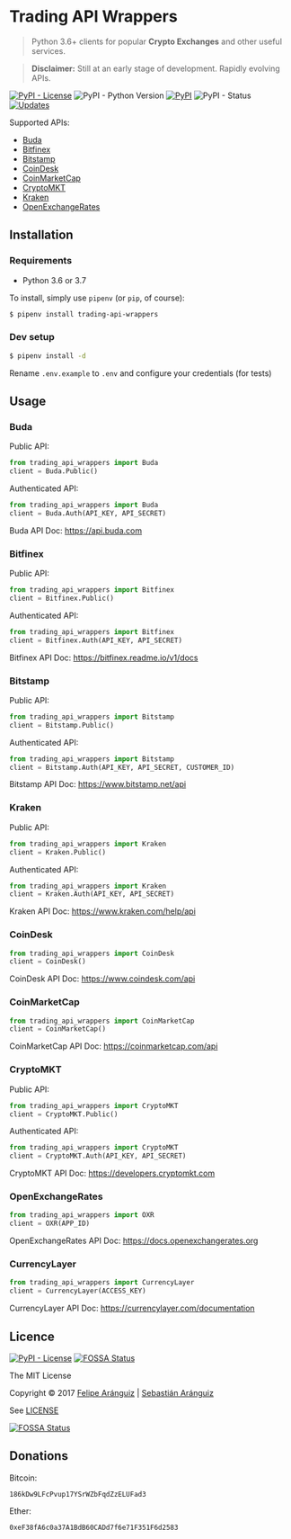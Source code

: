# Trading API Wrappers

> Python 3.6+ clients for popular **Crypto Exchanges** and other useful services.

> **Disclaimer:** Still at an early stage of development. Rapidly evolving APIs.

[![PyPI - License](https://img.shields.io/pypi/l/trading-api-wrappers.svg)](https://opensource.org/licenses/MIT)
![PyPI - Python Version](https://img.shields.io/pypi/pyversions/trading-api-wrappers.svg)
[![PyPI](https://img.shields.io/pypi/v/trading-api-wrappers.svg)](https://pypi.org/project/trading-api-wrappers/)
![PyPI - Status](https://img.shields.io/pypi/status/trading-api-wrappers.svg)
[![Updates](https://pyup.io/repos/github/delta575/trading-api-wrappers/shield.svg)](https://pyup.io/repos/github/delta575/trading-api-wrappers/)

Supported APIs:

- [Buda](https://www.buda.com)
- [Bitfinex](https://www.bitfinex.com)
- [Bitstamp](https://www.bitstamp.net)
- [CoinDesk](https://www.coindesk.com)
- [CoinMarketCap](https://coinmarketcap.com)
- [CryptoMKT](https://www.cryptomkt.com)
- [Kraken](https://www.kraken.com)
- [OpenExchangeRates](https://openexchangerates.org)


## Installation

### Requirements
* Python 3.6 or 3.7

To install, simply use `pipenv` (or `pip`, of course):

```bash
$ pipenv install trading-api-wrappers
```

### Dev setup

```bash
$ pipenv install -d
```

Rename `.env.example` to `.env` and configure your credentials (for tests)

## Usage

### Buda

Public API:

```python
from trading_api_wrappers import Buda
client = Buda.Public()
```    

Authenticated API:

```python
from trading_api_wrappers import Buda
client = Buda.Auth(API_KEY, API_SECRET)
```

Buda API Doc:
https://api.buda.com

### Bitfinex

Public API:

```python
from trading_api_wrappers import Bitfinex
client = Bitfinex.Public()
```    

Authenticated API:

```python
from trading_api_wrappers import Bitfinex
client = Bitfinex.Auth(API_KEY, API_SECRET)
```    

Bitfinex API Doc:
https://bitfinex.readme.io/v1/docs

### Bitstamp

Public API:

```python
from trading_api_wrappers import Bitstamp
client = Bitstamp.Public()
```    

Authenticated API:

```python
from trading_api_wrappers import Bitstamp
client = Bitstamp.Auth(API_KEY, API_SECRET, CUSTOMER_ID)
```

Bitstamp API Doc:
https://www.bitstamp.net/api

### Kraken

Public API:

```python
from trading_api_wrappers import Kraken
client = Kraken.Public()
```

Authenticated API:

```python
from trading_api_wrappers import Kraken
client = Kraken.Auth(API_KEY, API_SECRET)
```    

Kraken API Doc:
https://www.kraken.com/help/api

### CoinDesk

```python
from trading_api_wrappers import CoinDesk
client = CoinDesk()
```
      
CoinDesk API Doc:
https://www.coindesk.com/api

### CoinMarketCap

```python
from trading_api_wrappers import CoinMarketCap
client = CoinMarketCap()
```
      
CoinMarketCap API Doc:
https://coinmarketcap.com/api

### CryptoMKT

Public API:

```python
from trading_api_wrappers import CryptoMKT
client = CryptoMKT.Public()
```
    
Authenticated API:

```python
from trading_api_wrappers import CryptoMKT
client = CryptoMKT.Auth(API_KEY, API_SECRET)
```

CryptoMKT API Doc:
https://developers.cryptomkt.com

### OpenExchangeRates

```python
from trading_api_wrappers import OXR
client = OXR(APP_ID)
```
      
OpenExchangeRates API Doc:
https://docs.openexchangerates.org

### CurrencyLayer

```python
from trading_api_wrappers import CurrencyLayer
client = CurrencyLayer(ACCESS_KEY)
```
      
CurrencyLayer API Doc:
https://currencylayer.com/documentation


## Licence
[![PyPI - License](https://img.shields.io/pypi/l/trading-api-wrappers.svg)](https://opensource.org/licenses/MIT)
[![FOSSA Status](https://app.fossa.io/api/projects/git%2Bgithub.com%2Fdelta575%2Ftrading-api-wrappers.svg?type=shield)](https://app.fossa.io/projects/git%2Bgithub.com%2Fdelta575%2Ftrading-api-wrappers?ref=badge_shield)

The MIT License

Copyright © 2017
[Felipe Aránguiz](mailto://faranguiz575@gmail.com) | [Sebastián Aránguiz](mailto://sarang575@gmail.com)

See [LICENSE](LICENSE)



[![FOSSA Status](https://app.fossa.io/api/projects/git%2Bgithub.com%2Fdelta575%2Ftrading-api-wrappers.svg?type=large)](https://app.fossa.io/projects/git%2Bgithub.com%2Fdelta575%2Ftrading-api-wrappers?ref=badge_large)

## Donations

Bitcoin:

    186kDw9LFcPvup17YSrWZbFqdZzELUFad3

Ether:

    0xeF38fA6c0a37A1BdB60CADd7f6e71F351F6d2583